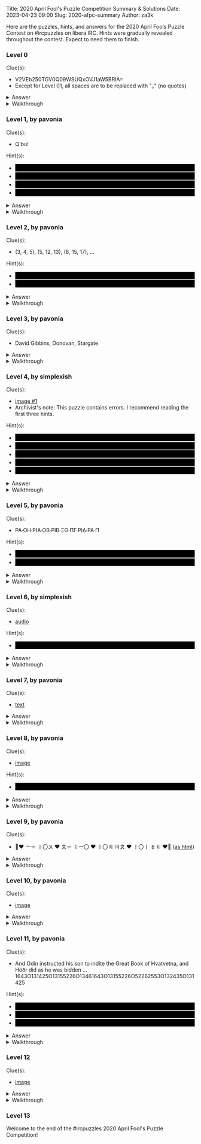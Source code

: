 Title: 2020 April Fool's Puzzle Competition Summary & Solutions
Date: 2023-04-23 09:00
Slug: 2020-afpc-summary
Author: za3k

<style>
details {
    margin-left: 1em;
}
details > summary {
    margin-left: -1em;
}
span.hint {
	width: 30em;
	width: min(30em, 100%);
	font-size: 12pt;
	display: inline-block;
	margin-bottom: 2px;
}
span.hint, span.hint a {
	color: transparent; /* for emoji */
	background-color: black;
}
span.hint code {
    visibility: hidden;
}
span.hint:hover code {
    visibility: visible;
}
span.hint:hover, span.hint:hover a {
	color: white;
	background-color: black;
}
</style>

Here are the puzzles, hints, and answers for the 2020 April Fools Puzzle Contest on #ircpuzzles on libera IRC.
Hints were gradually revealed throughout the contest. Expect to need them to finish.

### Level 0

Clue(s):

- V2VEb250TGV0Q09WSUQxOVJ1aW5BRlA= 
- Except for Level 01, all spaces are to be replaced with "_" (no quotes)

<details><summary>Answer</summary>
    The solution was: "WeDontLetCOVID19RuinAFP".
</details>

<details markdown="1"><summary>Walkthrough</summary>

The solution is to decode the [base64](https://en.wikipedia.org/wiki/Base64), for example with the Linux command `base64 -d`.

> WeDontLetCOVID19RuinAFP

</details>

### Level 1, by pavonia

Clue(s):

- Q'bu!

Hint(s):

- <span class="hint">Qb guvf!</span>
- <span class="hint">cbq onl qbbef</span>
- <span class="hint">a = n</span>
- <span class="hint">every long journey begins with the first 1852 metres</span>

<details><summary>Answer</summary>
    The solution was: "Bqlffrl".
</details>

<details markdown="1"><summary>Walkthrough</summary>
	
As hinted by `a = n` and `Qb guvf!`, the first step is to run the clue through [ROT13](https://en.wikipedia.org/wiki/ROT13):

> D'oh!

Hinting at Homer Simpson.

Homer hints at Homer's Odyssey. `cbq onl qbbef` becomes "pod bay doors", hinting at "2001: A Space Odyssey".

"Odyssey" ROT13'd is the answer, `Bqlffrl`.

</details>

### Level 2, by pavonia

Clue(s):

- (3, 4, 5), (5, 12, 13), (8, 15, 17), ...

Hint(s):

- <span class="hint">old</span>
- <span class="hint">older than that Greek guy</span>

<details><summary>Answer</summary>
    The solution was "Plimpton_322".
</details>

<details markdown="1"><summary>Walkthrough</summary>

These are [Pythagorean triples](https://en.wikipedia.org/wiki/Pythagorean_triple).

The oldest list of such triples is [Plimpton 322](https://en.wikipedia.org/wiki/Plimpton_322).

</details>

### Level 3, by pavonia

Clue(s):

- David Gibbins, Donovan, Stargate

<details><summary>Answer</summary>
    The solution was "Atlantis".
</details>

<details markdown="1"><summary>Walkthrough</summary>

- [David Gibbins](https://en.wikipedia.org/wiki/David_Gibbins) is an underwater archaeologist and a bestselling author of the Jack Howard series, which begins with [*Atlantis*](https://en.wikipedia.org/wiki/Atlantis_(novel)).

- [Donovan](https://en.wikipedia.org/wiki/Donovan) is a Scottish songwriter who wrote and sang [Atlantis](https://en.wikipedia.org/wiki/Atlantis_(Donovan_song)) (1968). It has been parodied in Futurama.

- [Stargate: Atlantis](https://en.wikipedia.org/wiki/Stargate_Atlantis) is a spin-off series of the well known Stargate francise.

The answer is `Atlantis`.

</details>

### Level 4, by simplexish

Clue(s):

- [image #1](https://files.ircpuzzles.org/2020/qV7d2Zz.png)
- Archivist's note: This puzzle contains errors. I recommend reading the first three hints.

Hint(s):

- <span class="hint">Goddess of beauty is hint for all the cells </span>
- <span class="hint">[image #1 v2](https://files.ircpuzzles.org/2020/YBiZWa2.png)</span>
- <span class="hint">[image #1 v3](https://files.ircpuzzles.org/2020/E4l60xO.png)</span>
- <span class="hint">[image #2](https://files.ircpuzzles.org/2020/JlCdPEV.gif)</span>
- <span class="hint">double whammy</span>

<details><summary>Answer</summary>
    The solution was: "Freyja_Prende".
</details>

<details markdown="1"><summary>Walkthrough</summary>

![solutions](https://files.ircpuzzles.org/2020/level04-solved.png)

One slot could hold two answers. Combine them for the password, `Freyja_Prende`.

Archivist's notes on possible errors:

- Xochipilli is male.
- The only reference to the Hausa Zamani I found is https://en.wikipedia.org/wiki/List_of_love_and_lust_deities. It claims Zamani is male.
- It is unclear that Bastet and Qetesh are beauty goddesses.

</details>

### Level 5, by pavonia

Clue(s):

- ΡΑ·ΟΗ·ΡΙΑ·ΟΒ·ΡΙΒ·ΞΘ·ΠΓ·ΡΙΔ·ΡΑ·Π

Hint(s):

- <span class="hint">The answer is between ΞΕ and ΡΚΒ</span>
- <span class="hint">STX ETX</span>

<details><summary>Answer</summary>
    The solution was "Kore".
</details>

<details markdown="1"><summary>Walkthrough</summary>

All the symbols (some look like english) are uppercase greek letters.

The solution is to interpret the letters as [Greek/Ionic numerals](https://en.wikipedia.org/wiki/Greek_numerals)

This gives the numeric values: `101-78-111-72-112-69-83-114-101-80`

Interpreted as ascii byte values, this reads: `eNoHpESreP`. Or backwards, `PerSEpHoNe`.

Another name for Persephone is `Kore`.

Hints:

- The answer is between 65 and 122 (`A` and `z` in ASCII). Hints at greek numerals and readable ASCII text.
- STX ETX. ASCII control codes for "start of text" and "end of text". Hints at ASCII encoding.

</details>

### Level 6, by simplexish

Clue(s):

- [audio](https://files.ircpuzzles.org/2020/level6.wav)

Hint(s):

- <span class="hint">number</span>

<details><summary>Answer</summary>
    The solution was "42".
</details>

<details markdown="1"><summary>Walkthrough</summary>

Morse dits and dahs are: `__ ._ _.__ ._ ___... / .... / ..`

In international morse (ITU) this might read `MAYA: / H / I`

But actually, everything after the colon (`.... ..`) is [maya numerals](https://en.wikipedia.org/wiki/Maya_numerals), not morse.

The answer is simply `42`.

</details>

### Level 7, by pavonia

Clue(s):

- [text](https://files.ircpuzzles.org/2020/level07.txt)

<details><summary>Answer</summary>
    The solution was "Merytre_Hatshepsut"
</details>

<details markdown="1"><summary>Walkthrough</summary>

The text is unicode symbols (white chess kings and mountain emoji) in the shape of an egyptian ankh.

Interpreting the symbols as binary (♔=0,⛰=1) and ignoring whitespace, we get the following bytes: `https://www.youtube.com/watch?v=bFND5bGUYxM`

[https://www.youtube.com/watch?v=bFND5bGUYxM](https://www.youtube.com/watch?v=bFND5bGUYxM) is Mozart's "Grabmusik - KV 42 (35a)". "Grabmusik" is literally "Grave Music".
"KV42" is a [catalogue number](https://en.wikipedia.org/wiki/K%C3%B6chel_catalogue)--the catalogue is called Köchel Verzeichnis.

The two symbols (mountain, crown), the ankh, and the name "Grave Music" hint at the valley of the kings.

[KV42](https://en.wikipedia.org/wiki/KV42), or King's Valley Tomb 42, was constructed for [Merytre-Hatshepsut](https://en.wikipedia.org/wiki/Merytre-Hatshepsut), the wife of Pharaoh Thutmose III, although she was never buried there.

The answer is `merytre_hatshepsut`.

</details>

### Level 8, by pavonia

Clue(s):

- [image](https://files.ircpuzzles.org/2020/level08.png)

Hint(s):

- <span class="hint">John Gardner Wilkinson</span>

<details><summary>Answer</summary>
    The solution was "mutnedjmet".
</details>

<details markdown="1"><summary>Walkthrough</summary>

An image of a maze. There is only one path from the outside to the center. [Solution](https://files.ircpuzzles.org/2020/level08-solved.png)

The letters along the path spell (from outside in): `HOREMHEB`

[Horemheb](https://en.wikipedia.org/wiki/Horemheb) was a pharaoh around 1319BC.

The hieroglyphs in the center of the maze are M23-N41:X1-G36:X1. They spell [hmt-nswt-wrt](https://en.wiktionary.org/wiki/%E1%B8%A5mt-nswt-wrt), "Great Royal Wife'.

Horemheb's wife was the former queen of Egypt, `mutnedjmet`.

</details>

### Level 9, by pavonia

Clue(s):

- 👨‍❤️ 〦〧 〡〇〤 ❤️ 〩〧 〡一〇 ❤️ 〡〇〣 〣〩 ❤️ 〡〇〡 〥〢 ❤️‍👩 ([as html](https://files.ircpuzzles.org/2020/puzzle-09_9a8634a86603da37adb037f79f8cb018a0aed389ddbdda1f7a831358c825c23e.html))

<details><summary>Answer</summary>
    The solution was "Magpie_Bridge".
</details>

<details markdown="1"><summary>Walkthrough</summary>

The glyphs are [Suzhou numerals](https://en.wikipedia.org/wiki/Suzhou_numerals).
    
> man ❤️ 67 104 ❤️ 97 110 ❤️ 103 39 ❤️ 102 52 ❤️ woman

The decimal numbers 67-104-97-110-103-39-102-52, when decoded as ASCII read `Chang'e4`.

[Chang'e](https://en.wikipedia.org/wiki/Chang%27e) is the Chinese goddess of the moon. It's also the namesame of the Chinese Lunar Exploration Program, the most recent mission of which was Chang'e 4.

[The Cowherd and the Weaver Girl](https://en.wikipedia.org/wiki/The_Cowherd_and_the_Weaver_Girl) is the tale of two lovers, reunited once a year by a bridge of magpies between them. It's also the name of the most recent Chinese relay satellite, part of the Chang'e 4 mission.

The answer is `Magpie_Bridge`.

</details>

### Level 10, by pavonia

Clue(s):

- [image](https://files.ircpuzzles.org/2020/level10.jpg)

<details><summary>Answer</summary>
    The solution was "Aulus_Livius_Proculus".
</details>

<details markdown="1"><summary>Walkthrough</summary>

Decoding the roman numerals, we get:

```
-- -- 15 23 14 10 15 10 <- 1
18 21  2  2  5  4 17 21 -> 10
-- -- -- -- 24  6  8 23 <- 5
```

Decoding using A=1, Z=26 we get:

```
--OWNJOJ
RUBBEDQU
----XFHW
```

Caesar shifting the first line back 1, the second forward 10, and the last back 5, we get:

> NVMINI BELLONAE SACR

A quick search shows this the the beginning of an inscription in the [Temple of Bellona](https://en.wikipedia.org/wiki/Temple_of_Bellona,_Ostia). The reverse begins:

> A(ulus) LIVIVS PROCVLVS P(ublius) LVCILIVS GAMALA F(ilius) IIVIR PRAEF(ectus) CAESAR(is)		

That names Aulus Livius Proculus and the duovir Publius Lucilius Gamala Filius as rebuilding the temple.

Or, "A.L.P. & P.L.G.F.", the initials in the inscription.

The answer is the missing name from the image, `Aulus_Livius_Proculus`.

</details>

### Level 11, by pavonia

Clue(s):

- And Odin instructed his son to indite the Great Book of Hvatvetna, and Höðr did as he was bidden ... 1643O131425O13155226O13461643O13155226O52262553O132435O131425

Hint(s):

- <span class="hint">the one-eyed man</span>
- <span class="hint">11548-1</span>
- <span class="hint">draw a conclusion</span>

<details><summary>Answer</summary>
    The solution was "Hamskerpir".
</details>

<details markdown="1"><summary>Walkthrough</summary>

[Höðr](https://en.wikipedia.org/wiki/H%C3%B6%C3%B0r) is the blind son of Odin and Figg. He is instructed to write the book of "whatever". We have hints toward Braille (Odin with one eye, Höðr being blind). We also have hints toward historical norse writing--[Runes](https://en.wikipedia.org/wiki/Elder_Futhark).

Split at each "O" to get:

> 1643 131425 13155226 13461643 13155226 52262553 132435 131425

All strings are even length. This hints at the correct interpetation as pairs:

> 16/43 13/14/25 13/15/52/26 13/46/16/43 13/15/52/26 52/26/25/53 13/24/35 13/14/25

Braille cells dots are numbered 1-3 in the first column, 3-6 in the second column. (Hinted by `11548-1`, a braille standard)

![Braille cell](https://files.ircpuzzles.org/2020/Braille_cell.svg)

We are hinted to `draw a conclusion`. `16/43` is `1->6, 4->3` or `draw a line from 1 to 6, then draw a line from 4 to 3`.

This forms 8 drawings for the 8 groups. We interpret them as [Elder Futhark](https://en.wikipedia.org/wiki/Elder_Futhark) runes with some imagination.

> ᚷᚨᚱᛞᚱᛟᚠᚨ

Or, "gardrofa". The horses [Hamskerpir and Garðrofa](https://en.wikipedia.org/wiki/Hamskerpir_and_Gar%C3%B0rofa) are from Norse mythology.

The answer is `hamskerpir`.

</details>

### Level 12

Clue(s):

- [image](https://files.ircpuzzles.org/2020/level12.png)

<details><summary>Answer</summary>
    The solution was "Nemontemi".
</details>

<details markdown="1"><summary>Walkthrough</summary>

The image is a [nonogram](https://en.wikipedia.org/wiki/Nonogram).

Archivist's note: The nonogram has two solutions. Only one was intended.

You can solve by hand or use an [online solver](http://a.teall.info/nonogram/). <span style="font-size: 6pt">{"ver":[[7,1,1],[3,1,3,2],[4,1,2],[13,1],[2,1,1,2],[1,5,1,1],[1,1,1,4],[4,1,1,1,2,1],[2,1,1,2],[4,5,1,2],[1,1,2,1],[1,11],[1,1,1],[2,1,2,2],[5,1,1,4]],"hor":[[3,1,3],[4,1,1,2],[4,3,2],[12,1],[1,1,1,1],[1,1,5,2,1],[2,1,1,1,1,1],[1,1,1,1,1,2,1],[4,1,1,1,1],[1,1,5,1,2],[1,1,2],[9,1],[4,3,2,1],[2,1,1,1,1,2],[1,5,2,2]]}</span>

Decoded, it looks like:

![solved nonogram](https://files.ircpuzzles.org/2020/level12-solved.png)

Which is an [Aztec](https://en.wikipedia.org/wiki/Aztec_Code) barcode.

The code reads [Nemontemi](https://en.wikipedia.org/wiki/N%C4%93mont%C4%93mi).

The answer is `nemontemi`.

</details>

### Level 13

Welcome to the end of the #ircpuzzles 2020 April Fool's Puzzle Competition!
